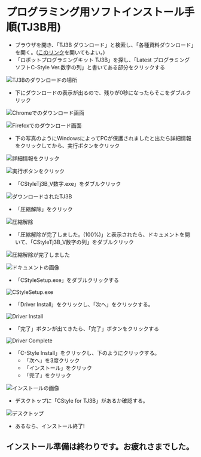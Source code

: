 # プログラミング用ソフトインストール手順(TJ3B用)

- ブラウザを開き、「TJ3B ダウンロード」と検索し、「各種資料ダウンロード」を開く。([このリンク](http://www.daisendenshi.com/download/#robot_kit)を開いてもよい。)
- 「ロボットプログラミングキット TJ3B」を探し、「Latest プログラミングソフトC-Style Ver.数字の列」と書いてある部分をクリックする

![TJ3Bのダウンロードの場所](image/download_website.png)

- 下にダウンロードの表示が出るので、残りが0秒になったらそこをダブルクリック

![Chromeでのダウンロード画面](image/donwloading_chrome.png)

![Firefoxでのダウンロード画面](image/downloading_firefox.png)

- 下の写真のようにWindowsによってPCが保護されましたと出たら詳細情報をクリックしてから、実行ボタンをクリック

![詳細情報をクリック](image/windows_secure_display.png)

![実行ボタンをクリック](image/windows_secure_display2.png)

- 「CStyleTj3B_V数字.exe」をダブルクリック

![ダウンロードされたTJ3B](image/installer.png)

- 「圧縮解除」をクリック

![圧縮解除](image/extract.png)

- 「圧縮解除が完了しました。(100%)」と表示されたら、ドキュメントを開いて、「CStyleTj3B_V数字の列」をダブルクリック

![圧縮解除が完了しました](image/extract_complelte.png)

![ドキュメントの画像](image/TJ3B_document.png)


- 「CStyleSetup.exe」をダブルクリックする

![CStyleSetup.exe](image/CStyleSetup.png)

- 「Driver Install」をクリックし、「次へ」をクリックする。

![Driver Install](image/Driver_install.png)

- 「完了」ボタンが出てきたら、「完了」ボタンをクリックする

![Driver Complete](image/driver_complete.png)

- 「C-Style Install」をクリックし、下のようにクリックする。
    - 「次へ」を3度クリック
    - 「インストール」をクリック
    - 「完了」をクリック

![インストールの画像](image/CStyle_install_all.jpg)

- デスクトップに「CStyle for TJ3B」があるか確認する。

![デスクトップ](image/install_complete.png)

- あるなら、インストール終了!

## インストール準備は終わりです。お疲れさまでした。

